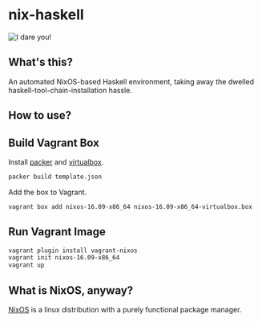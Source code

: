 # nix-haskell

![I dare you!](https://i.imgflip.com/1jvzp1.jpg)

What's this?
-----------
An automated NixOS-based Haskell environment, taking away the dwelled haskell-tool-chain-installation hassle.

How to use?
-----------

Build Vagrant Box
-------------------

Install [packer](http://packer.io) and [virtualbox](https://www.virtualbox.org).

```bash
packer build template.json
```

Add the box to Vagrant.

```bash
vagrant box add nixos-16.09-x86_64 nixos-16.09-x86_64-virtualbox.box
```

Run Vagrant Image
----------------

```bash
vagrant plugin install vagrant-nixos
vagrant init nixos-16.09-x86_64
vagrant up
```

What is NixOS, anyway?
----------------------

[NixOS](http://nixos.org) is a linux distribution with a purely functional package manager.
